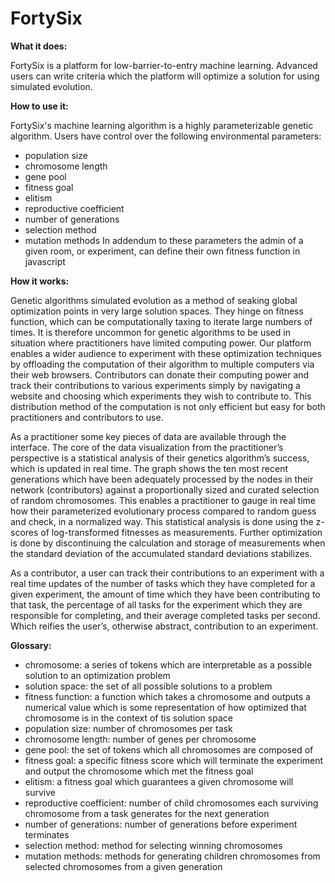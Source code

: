 # FortySix

**What it does:**

FortySix is a platform for low-barrier-to-entry machine learning. Advanced users can write criteria which the platform will optimize a solution for using simulated evolution.

**How to use it:**

FortySix's machine learning algorithm is a highly parameterizable genetic algorithm. Users have control over the following environmental parameters:
 - population size
 - chromosome length
 - gene pool
 - fitness goal
 - elitism
 - reproductive coefficient
 - number of generations
 - selection method
 - mutation methods
In addendum to these parameters the admin of a given room, or experiment, can define their own fitness function in javascript

**How it works:**

Genetic algorithms simulated evolution as a method of seaking global optimization points in very large solution spaces. They hinge on fitness function, which can be computationally taxing to iterate large numbers of times. It is therefore uncommon for genetic algorithms to be used in situation where practitioners have limited computing power. Our platform enables a wider audience to experiment with these optimization techniques by offloading the computation of their algorithm to multiple computers via their web browsers. Contributors can donate their computing power and track their contributions to various experiments simply by navigating a website and choosing which experiments they wish to contribute to. This distribution method of the computation is not only efficient but easy for both practitioners and contributors to use.

As a practitioner some key pieces of data are available through the interface. The core of the data visualization from the practitioner’s perspective is a statistical analysis of their genetics algorithm’s success, which is updated in real time. The graph shows the ten most recent generations which have been adequately processed by the nodes in their network (contributors) against a proportionally sized and curated selection of random chromosomes. This enables a practitioner to gauge in real time how their parameterized evolutionary process compared to random guess and check, in a normalized way. This statistical analysis is done using the z-scores of log-transformed fitnesses as measurements. Further optimization is done by discontinuing the calculation and storage of measurements when the standard deviation of the accumulated standard deviations stabilizes.

As a contributor, a user can track their contributions to an experiment with a real time updates of the number of tasks which they have completed for a given experiment, the amount of time which they have been contributing to that task, the percentage of all tasks for the experiment which they are responsible for completing, and their average completed tasks per second. Which reifies the user’s, otherwise abstract, contribution to an experiment.

**Glossary:**

 - chromosome: a series of tokens which are interpretable as a possible solution to an optimization problem
 - solution space: the set of all possible solutions to a problem
 - fitness function: a function which takes a chromosome and outputs a numerical value which is some representation of how optimized that chromosome is in the context of tis solution space
 - population size: number of chromosomes per task
 - chromosome length: number of genes per chromosome
 - gene pool: the set of tokens which all chromosomes are composed of
 - fitness goal: a specific fitness score which will terminate the experiment and output the chromosome which met the fitness goal
 - elitism: a fitness goal which guarantees a given chromosome will survive
 - reproductive coefficient: number of child chromosomes each surviving chromosome from a task generates for the next generation
 - number of generations: number of generations before experiment terminates
 - selection method: method for selecting winning chromosomes
 - mutation methods: methods for generating children chromosomes from selected chromosomes from a given generation

